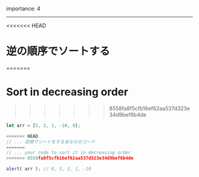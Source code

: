 importance: 4

---

<<<<<<< HEAD
# 逆の順序でソートする
=======
# Sort in decreasing order
>>>>>>> 8558fa8f5cfb16ef62aa537d323e34d9bef6b4de

```js
let arr = [5, 2, 1, -10, 8];

<<<<<<< HEAD
// ... 逆順でソートをするあなたのコード
=======
// ... your code to sort it in decreasing order
>>>>>>> 8558fa8f5cfb16ef62aa537d323e34d9bef6b4de

alert( arr ); // 8, 5, 2, 1, -10
```
